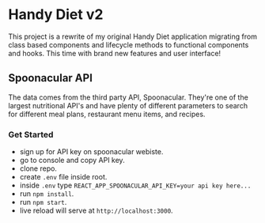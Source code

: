 # Handy Diet v2

This project is a rewrite of my original Handy Diet application migrating from class based components and lifecycle methods to functional components and hooks. This time with brand new features and user interface!

## Spoonacular API

The data comes from the third party API, Spoonacular. They're one of the largest nutritional API's and have plenty of different parameters to search for different meal plans, restaurant menu items, and recipes.

### Get Started

- sign up for API key on spoonacular webiste.
- go to console and copy API key.
- clone repo.
- create `.env` file inside root.
- inside `.env` type `REACT_APP_SPOONACULAR_API_KEY=your api key here...`
- run `npm install`.
- run `npm start`.
- live reload will serve at `http://localhost:3000`.